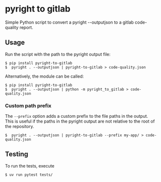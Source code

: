 # pyright to gitlab
Simple Python script to convert a pyright --outputjson to a gitlab code-quality report.

## Usage
Run the script with the path to the pyright output file:
```shell
$ pip install pyright-to-gitlab
$  pyright . --outputjson | pyright-to-gitlab > code-quality.json 
```

Alternatively, the module can be called:
```shell
$ pip install pyright-to-gitlab
$  pyright . --outputjson | python -m pyright_to_gitlab > code-quality.json 
```
### Custom path prefix
The `--prefix` option adds a custom prefix to the file paths in the output. This is
useful if the paths in the pyright output are not relative to the root of the repository.


```shell
$  pyright . --outputjson | pyright-to-gitlab --prefix my-app/ > code-quality.json 
```

## Testing
To run the tests, execute
```shell
$ uv run pytest tests/
```
